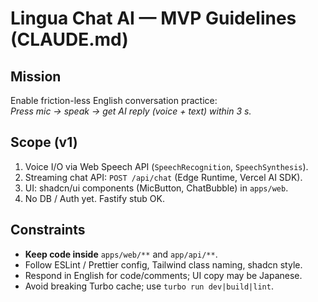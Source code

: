 # Lingua Chat AI — MVP Guidelines (CLAUDE.md)

## Mission

Enable friction-less English conversation practice:  
_Press mic → speak → get AI reply (voice + text) within 3 s._

## Scope (v1)

1. Voice I/O via Web Speech API (`SpeechRecognition`, `SpeechSynthesis`).
2. Streaming chat API: `POST /api/chat` (Edge Runtime, Vercel AI SDK).
3. UI: shadcn/ui components (MicButton, ChatBubble) in `apps/web`.
4. No DB / Auth yet. Fastify stub OK.

## Constraints

- **Keep code inside** `apps/web/**` and `app/api/**`.
- Follow ESLint / Prettier config, Tailwind class naming, shadcn style.
- Respond in English for code/comments; UI copy may be Japanese.
- Avoid breaking Turbo cache; use `turbo run dev|build|lint`.
